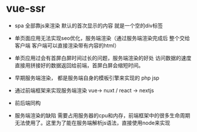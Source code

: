 # vue-ssr
- spa 全部靠js来渲染 默认的首次显示的内容 就是一个空的div标签
- 单页面应用无法实现seo优化，服务端渲染（通过服务端渲染完成后 整个交给客户端 客户端可以直接渲染带有内容的html）
- 单页应用过会有首屏白屏时间过长的问题，服务端渲染的好处  访问数据的速度  直接用拼接好的数据返回给前端，首屏白屏会缩短时间。
- 早期服务端渲染， 都是服务端自身的模板引擎来实现的 php jsp
- 通过前端框架来实现服务端渲染 vue-> nuxt  / react -> nextjs
- 前后端同构

- 服务端渲染的缺陷 需要占用服务器的cpu和内存，前端框架中的很多生命周期无法使用了。这里为了能在服务端解析js语法，直接使用node来实现